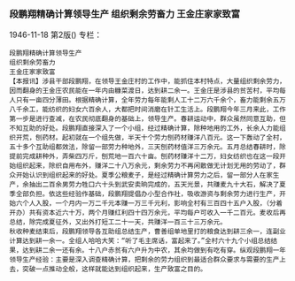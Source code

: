 ### 段鹏翔精确计算领导生产  组织剩余劳畜力  王金庄家家致富

1946-11-18
第2版()
专栏：

    段鹏翔精确计算领导生产
    组织剩余劳畜力
    王金庄家家致富
    【本报讯】涉县干部段鹏翔，在领导王金庄村的工作中，能抓住本村特点，大量组织剩余劳力，因而翻身的王金庄农民能在一年内由糠菜渡日，达到耕二余一。王金庄是涉县的贫苦村，平均每人只有一亩四分薄田。根据精确计算，全年劳力每年能剩人工十二万六千余个，畜力能剩余五万八千余工，能纺织的妇女六百余人，大都把时间消磨在针工生活上。段鹏翔今年三月来此，工作第一步是进行查减，在农民彻底翻身的基础上，领导生产。春耕运动中，群众虽然同意互助，但不知互助的好处。段鹏翔直接深入了一个小组，经过精确计算，除种地用的工外，长余人力能组织开荒，刨药材。起初就在一个组先做，半天十个劳力刨药材赚洋八百元。这一下轰动了全村，五十多个互助组都效法，除留一部劳力种地外，三天刨药材值洋三万余元。五月总结春耕时，除提前完成耕种外，弄柴四万斤，刨荒地一百六十亩。刨药材赚洋十二万，妇女纺织也在这一段开始组织起来，除织自用布外，赚洋二十八万余元，剩余劳力不再闲散做无计划无用的劳动了，群众开始认识到组织起来的好处。夏季公粮麦子，是经过精确计算劳力之后，留一部分人在家生产，余抽出二百余男劳力牲口六十头到武安卖晌完成的，五天光景，共赚麦九十大石，解决了夏季全部负担。依这些经验作基础，段鹏翔提倡办小型合作社，吸收游资与剩余劳力进行生产，开始六个人入股，一个月内一万二千元本赚一万三千元利，影响全村有三百四十五户入股，（分着开办）共有资本近六十万，两个月赚红利四十四万余元，平均每户可收入一千二百元。麦收后再总结，除完成夏征外，又出外打短工二十一天，共赚洋一百三十三万余元。
    秋收种麦结束后，段鹏翔领导各互助组总结生产，曹善组单地里打的粮食达到耕三余一，连副业计算达到耕一余一。全组人哈哈大笑：“听了毛主席话，富起来了。”全村六十九个小组总结结果，达到耕二余一还有余。十八户赤贫有六户升为中农，其余均做到有吃有穿。纵观段鹏翔一年领导生产经验：主要是深入调查精确计算，把剩余的劳力组织到最适合群众要求与需要的生产上去，突破一点推动全般，这样就能达到组织起来，生产致富之目的。
